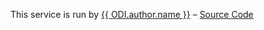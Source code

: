 <p>
    This service is run by <a href="{{ ODI.author.url }}">{{ ODI.author.name }}</a>
    &ndash;
    <a href="{{ ODI.repo }}">Source Code</a>
</p>
